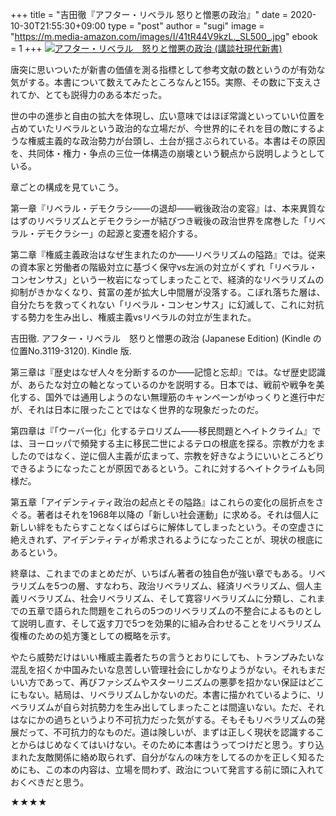 +++
title = "吉田徹『アフター・リベラル 怒りと憎悪の政治』"
date = 2020-10-30T21:55:30+09:00
type = "post"
author = "sugi"
image = "https://m.media-amazon.com/images/I/41tR44V9kzL._SL500_.jpg"
ebook = 1
+++
<a href="https://www.amazon.co.jp/dp/B08HM17HLF/?tag=chezsugi-22" target="_blank"><img src="https://m.media-amazon.com/images/I/41tR44V9kzL._SL500_.jpg" alt="アフター・リベラル　怒りと憎悪の政治 (講談社現代新書)" class="alignleft" /></a>

唐突に思いついたが新書の価値を測る指標として参考文献の数というのが有効な気がする。本書について数えてみたところなんと155。実際、その数に下支えされてか、とても説得力のある本だった。

世の中の進歩と自由の拡大を体現し、広い意味ではほぼ常識といっていい位置を占めていたリベラルという政治的な立場だが、今世界的にそれを目の敵にするような権威主義的な政治勢力が台頭し、土台が揺さぶられている。本書はその原因を、共同体・権力・争点の三位一体構造の崩壊という観点から説明しようとしている。

章ごとの構成を見ていこう。

第一章『リベラル・デモクラシ——の退却——戦後政治の変容』は、本来異質なはずのリベラリズムとデモクラシーが結びつき戦後の政治世界を席巻した「リベラル・デモクラシー」の起源と変遷を紹介する。

第二章『権威主義政治はなぜ生まれたのか——リベラリズムの隘路』では。従来の資本家と労働者の階級対立に基づく保守vs左派の対立がくずれ「リベラル・コンセンサス」という一枚岩になってしまったことで、経済的なリベラリズムの抑制がきかなくなり、貧富の差が拡大し中間層が没落する。こぼれ落ちた層は、自分たちを救ってくれない「リベラル・コンセンサス」に幻滅して、これに対抗する勢力を生み出し、権威主義vsリベラルの対立が生まれた。

吉田徹. アフター・リベラル　怒りと憎悪の政治 (Japanese Edition) (Kindle の位置No.3119-3120). Kindle 版.

第三章は『歴史はなぜ人々を分断するのか——記憶と忘却』では。なぜ歴史認識が、あらたな対立の軸となっているのかを説明する。日本では、戦前や戦争を美化する、国外では通用しようのない無理筋のキャンペーンがゆっくりと進行中だが、それは日本に限ったことではなく世界的な現象だったのだ。

第四章は『「ウーバー化」化するテロリズム——移民問題とヘイトクライム』では、ヨーロッパで頻発する主に移民二世によるテロの根底を探る。宗教が力をましたのではなく、逆に個人主義が広まって、宗教を好きなようにいいところどりできるようになったことが原因であるという。これに対するヘイトクライムも同様だ。

第五章「アイデンティティ政治の起点とその隘路』はこれらの変化の屈折点をさぐる。著者はそれを1968年以降の「新しい社会運動」に求める。それは個人に新しい絆をもたらすことなくばらばらに解体してしまったという。その空虚さに絶えきれず、アイデンティティが希求されるようになったことが、現状の根底にあるという。

終章は、これまでのまとめだが、いちばん著者の独自色が強い章でもある。リベラリズムを5つの層、すなわち、政治リベラリズム、経済リベラリズム、個人主義リベラリズム、社会リベラリズム、そして寛容リベラリズムに分類し、これまでの五章で語られた問題をこれらの5つのリベラリズムの不整合によるものとして説明し直す、そして返す刀で5つを効果的に組み合わせることをリベラリズム復権のための処方箋としての概略を示す。

やたら威勢だけはいい権威主義者たちの言うとおりにしても、トランプみたいな混乱を招くか中国みたいな息苦しい管理社会にしかなりようがない。それもまだいい方であって、再びファシズムやスターリニズムの悪夢を招かない保証はどこにもない。結局は、リベラリズムしかないのだ。本書に描かれているように、リベラリズムが自ら対抗勢力を生み出してしまったことは間違いない。ただ、それはなにかの過ちというより不可抗力だった気がする。そもそもリベラリズムの発展だって、不可抗力的なものだ。道は険しいが、まずは正しく現状を認識することからはじめなくてはいけない。そのために本書はうってつけだと思う。すり込まれた友敵関係に絡め取られず、自分がなんの味方をしてるのかを正しく知るためにも、この本の内容は、立場を問わず、政治について発言する前に頭に入れておくべきだと思う。

★★★★